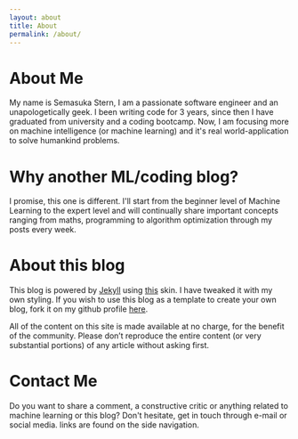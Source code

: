 ```yaml
---
layout: about
title: About
permalink: /about/
---
```

# About Me

My name is Semasuka Stern, I am a passionate software engineer and an unapologetically geek. I been writing code for 3 years, since then I have graduated from university and a coding bootcamp. Now, I am focusing more on machine intelligence (or machine learning) and it's real world-application to solve humankind problems.

# Why another ML/coding blog?

I promise, this one is different. I'll start from the beginner level of Machine Learning to the expert level and will continually share important concepts ranging from maths, programming to algorithm optimization through my posts every week.

# About this blog

This blog is powered by [Jekyll](https://jekyllrb.com "Jekyll") using [this](https://github.com/mmistakes/jekyll-theme-basically-basic) skin. I have tweaked it with my own styling. If you wish to use this blog as a template to create your own blog, fork it on my github profile [here](https://github.com/semasuka/blog).

All of the content on this site is made available at no charge, for the benefit of the community. Please don’t reproduce the entire content (or very substantial portions) of any article without asking first.

# Contact Me

Do you want to share a comment, a constructive critic or anything related to machine learning or this blog? Don't hesitate, get in touch through e-mail or social media. links are found on the side navigation.
